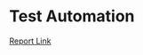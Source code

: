 #  Test Automation



 [Report Link](https://docs.google.com/document/d/1f1ZhqQR4cIriF3OIfbbX7Q1Q_TG3pZb0dBP7faC_5Ws/edit?fbclid=IwAR3WSW60k1bjYqKocdHKPZfKnqptA6CfxskVmCGllWRDnqhkqzAPfBgpcwg) 
